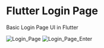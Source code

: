 # Flutter Login Page

Basic Login Page UI in Flutter

![Login_Page](https://user-images.githubusercontent.com/101059619/216818661-7878b601-f593-41df-9f75-ffbd583d9145.png)
![Login_Page_Enter](https://user-images.githubusercontent.com/101059619/216818656-4e3337c1-67c4-4b23-b47b-75108eae9345.png)
